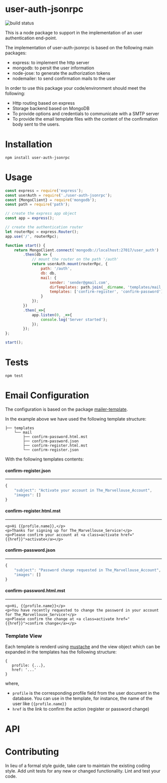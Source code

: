 user-auth-jsonrpc
=========
![build status](https://gitlab.com/jorge.suit/user-auth-jsonrpc/badges/master/build.svg)

This is a node package to support in the implementation of an user
authentication end-point.

The implementation of user-auth-jsonrpc is based on the following main
packages:

* express: to implement the http server
* mongodb: to persit the user information
* node-jose: to generate the authorization tokens
* nodemailer: to send confirmation mails to the user

In order to use this package your code/environment should meet the
following:

* Http routing based on express
* Storage backend based on MongoDB
* To provide options and credentials to communicate with a SMTP server
* To provide the email template files with the content of the
  confirmation body sent to the users.


# Installation

  `npm install user-auth-jsonrpc`

# Usage

```javascript
const express = require('express');
const userAuth = require('./user-auth-jsonrpc');
const {MongoClient} = require('mongodb');
const path = require('path');

// create the express app object
const app = express();

// create the authentication router
let routerRpc = express.Router();
app.use('/', routerRpc);

function start() {
    return MongoClient.connect('mongodb://localhost:27017/user_auth')
        .then(db => {
            // mount the router on the path '/auth'
            return userAuth.mount(routerRpc, {
                path: '/auth',
                db: db,
                mail: {
                    sender: 'sender@gmail.com',
                    dirTemplates: path.join(__dirname, 'templates/mail'),
                    templates: ['confirm-register', 'confirm-password']
                }
            });
        })
        .then(_=>{
            app.listen(0, _=>{
                console.log('Server started');
            });
        });
};

start();
```

# Tests

`npm test`

# Email Configuration

The configuration is based on the
package
[mailer-template](https://www.npmjs.com/package/mailer-template).

In the example above we have used the following template structure:

```
├── templates
    └── mail
        ├── confirm-password.html.mst
        ├── confirm-password.json
        ├── confirm-register.html.mst
        └── confirm-register.json
```

With the following templates contents:

#### confirm-register.json
---
```javascript
{
    "subject": "Activate your account in The_Marvellouse_Account",
    "images": []
}
```

#### confirm-register.html.mst
---
```
<p>Hi {{profile.name}},</p>
<p>Thanks for signing up for The_Marvellouse_Service!</p>
<p>Please confirm your account at <a class=activate href="{{href}}">activate</a></p>
```

#### confirm-password.json
---
```javascript
{
    "subject": "Password change requested in The_Marvellouse_Account",
    "images": []
}
```

#### confirm-password.html.mst
---
```
<p>Hi, {{profile.name}}</p>
<p>You have recently requested to change the password in your account for The_Marvellouse_Service!</p>
<p>Please confirm the change at <a class=activate href="{{href}}">confirm change</a></p>
```

### Template View

Each template is renderd
using [mustache](https://www.npmjs.com/package/mustache) and the view
object which can be expanded in the templates has the following
structure:

```
{
   profile: {...},
   href: '...'
}
```

where,

* `profile` is the corresponding profile field from the user document
  in the database. You can use in the template, for instance, the name
  of the user like `{{profile.name}}`
* `href` is the link to confirm the action (register or password change)

# API

# Contributing

In lieu of a formal style guide, take care to maintain the existing
coding style. Add unit tests for any new or changed
functionality. Lint and test your code.
